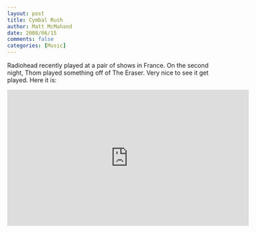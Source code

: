 ```yaml
---
layout: post
title: Cymbal Rush
author: Matt McMahand
date: 2008/06/15
comments: false
categories: [Music]
---
```


Radiohead recently played at a pair of shows in France. On the second night, Thom played something off of The Eraser. Very nice to see it get played. Here it is:

<iframe width="560" height="315" src="https://www.youtube.com/embed/9il1eGXC1yw?rel=0" frameborder="0" allow="autoplay; encrypted-media" allowfullscreen></iframe>
